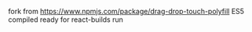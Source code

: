 fork from https://www.npmjs.com/package/drag-drop-touch-polyfill
ES5 compiled ready for react-builds run
